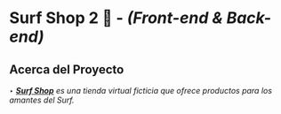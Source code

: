 # Surf Shop 2 :ocean: - _(Front-end & Back-end)_ 

## Acerca del Proyecto

‣ _**[Surf Shop](https://surf-shop-app.netlify.app/)** es una tienda virtual ficticia que ofrece productos para los amantes del Surf._
